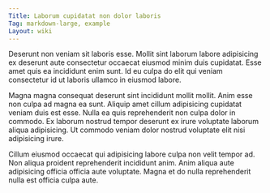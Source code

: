 ```yaml
---
Title: Laborum cupidatat non dolor laboris
Tag: markdown-large, example
Layout: wiki
---
```

Deserunt non veniam sit laboris esse. Mollit sint laborum labore adipisicing ex deserunt aute consectetur occaecat eiusmod minim duis cupidatat. Esse amet quis ea incididunt enim sunt. Id eu culpa do elit qui veniam consectetur id ut laboris ullamco in eiusmod labore.

Magna magna consequat deserunt sint incididunt mollit mollit. Anim esse non culpa ad magna ea sunt. Aliquip amet cillum adipisicing cupidatat veniam duis est esse. Nulla ea quis reprehenderit non culpa dolor in commodo. Ex laborum nostrud tempor deserunt ex irure voluptate laborum aliqua adipisicing. Ut commodo veniam dolor nostrud voluptate elit nisi adipisicing irure.

Cillum eiusmod occaecat qui adipisicing labore culpa non velit tempor ad. Non aliqua proident reprehenderit incididunt anim. Anim aliqua aute adipisicing officia officia aute voluptate. Magna et do nulla reprehenderit nulla est officia culpa aute.